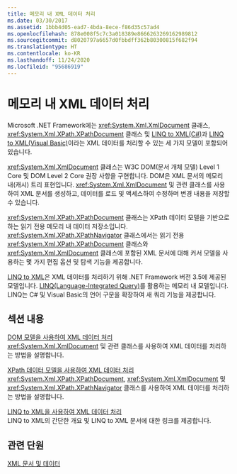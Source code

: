 ```yaml
---
title: 메모리 내 XML 데이터 처리
ms.date: 03/30/2017
ms.assetid: 1bbb4d05-ead7-4bda-8ece-f86d35c57ad4
ms.openlocfilehash: 878e008f5c7c3a018389e8666263269162989812
ms.sourcegitcommit: d8020797a6657d0fbbdff362b80300815f682f94
ms.translationtype: HT
ms.contentlocale: ko-KR
ms.lasthandoff: 11/24/2020
ms.locfileid: "95686919"
---
```

# <a name="processing-xml-data-in-memory"></a>메모리 내 XML 데이터 처리

Microsoft .NET Framework에는 <xref:System.Xml.XmlDocument> 클래스, <xref:System.Xml.XPath.XPathDocument> 클래스 및 [LINQ to XML(C#)](../../linq/linq-xml-overview.md)과 [LINQ to XML(Visual Basic)](../../linq/linq-xml-overview.md)이라는 XML 데이터를 처리할 수 있는 세 가지 모델이 포함되어 있습니다.  
  
 <xref:System.Xml.XmlDocument> 클래스는 W3C DOM(문서 개체 모델) Level 1 Core 및 DOM Level 2 Core 권장 사항을 구현합니다. DOM은 XML 문서의 메모리 내(캐시) 트리 표현입니다. <xref:System.Xml.XmlDocument> 및 관련 클래스를 사용하여 XML 문서를 생성하고, 데이터를 로드 및 액세스하여 수정하며 변경 내용을 저장할 수 있습니다.  
  
 <xref:System.Xml.XPath.XPathDocument> 클래스는 XPath 데이터 모델을 기반으로 하는 읽기 전용 메모리 내 데이터 저장소입니다. <xref:System.Xml.XPath.XPathNavigator> 클래스에서는 읽기 전용 <xref:System.Xml.XPath.XPathDocument> 클래스와 <xref:System.Xml.XmlDocument> 클래스에 포함된 XML 문서에 대해 커서 모델을 사용하는 몇 가지 편집 옵션 및 탐색 기능을 제공합니다.  
  
 [LINQ to XML](../../linq/linq-xml-overview.md)은 XML 데이터를 처리하기 위해 .NET Framework 버전 3.5에 제공된 모델입니다. [LINQ(Language-Integrated Query)](../../../csharp/programming-guide/concepts/linq/index.md)를 활용하는 메모리 내 모델입니다. LINQ는 C# 및 Visual Basic의 언어 구문을 확장하여 새 쿼리 기능을 제공합니다.  
  
## <a name="in-this-section"></a>섹션 내용  

 [DOM 모델을 사용하여 XML 데이터 처리](process-xml-data-using-the-dom-model.md)  
 <xref:System.Xml.XmlDocument> 및 관련 클래스를 사용하여 XML 데이터를 처리하는 방법을 설명합니다.  
  
 [XPath 데이터 모델을 사용하여 XML 데이터 처리](process-xml-data-using-the-xpath-data-model.md)  
 <xref:System.Xml.XPath.XPathDocument>, <xref:System.Xml.XmlDocument> 및 <xref:System.Xml.XPath.XPathNavigator> 클래스를 사용하여 XML 데이터를 처리하는 방법을 설명합니다.  
  
 [LINQ to XML을 사용하여 XML 데이터 처리](process-xml-data-using-linq-to-xml.md)  
 LINQ to XML의 간단한 개요 및 LINQ to XML 문서에 대한 링크를 제공합니다.  
  
## <a name="related-sections"></a>관련 단원  

 [XML 문서 및 데이터](index.md)
